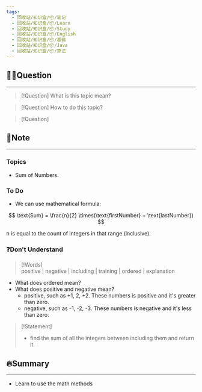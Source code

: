 ```yaml
---
tags:
  - 回收站/知识盒/📦/笔记
  - 回收站/知识盒/📦/Learn
  - 回收站/知识盒/📦/Study
  - 回收站/知识盒/📦/English
  - 回收站/知识盒/📦/基础
  - 回收站/知识盒/📦/Java
  - 回收站/知识盒/📦/算法
---
```


## 🙋‍♀️Question

---

> [!Question] What is this topic mean?

> [!Question] How to do this topic?

> [!Question]

## 📝Note

---

### Topics

- Sum of Numbers.

### To Do

- We can use mathematical formula:

$$
 \text{Sum} = \frac{n}{2} \times(\text{firstNumber} + \text{lastNumber}) 
$$

n is equal to the count of integers in that range (inclusive).

### ❓Don't Understand

> [!Words]  
> positive | negative | including | training | ordered | explanation

- What does ordered mean?
- What does positive and negative mean?
	- positive, such as +1, 2, +2. These numbers is positive and it's greater than zero.
	- negative, such as -1, -2, -3. These numbers is negative and it's less than zero.

> [!Statement]  
> - find the sum of all the integers between including them and return it.

## 🔥Summary

---
- Learn to use the math methods
